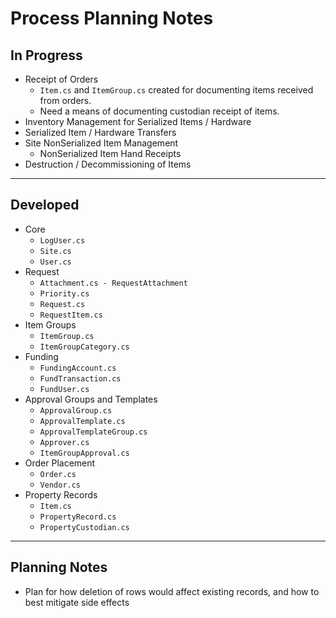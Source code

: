 # Process Planning Notes

## In Progress
* Receipt of Orders
    * `Item.cs` and `ItemGroup.cs` created for documenting items received from orders.
    * Need a means of documenting custodian receipt of items.
* Inventory Management for Serialized Items / Hardware
* Serialized Item / Hardware Transfers
* Site NonSerialized Item Management
    * NonSerialized Item Hand Receipts
* Destruction / Decommissioning of Items

***

## Developed
* Core 
    * `LogUser.cs`
    * `Site.cs`
    * `User.cs`
* Request
    * `Attachment.cs - RequestAttachment`
    * `Priority.cs`
    * `Request.cs`
    * `RequestItem.cs`
* Item Groups
    * `ItemGroup.cs`
    * `ItemGroupCategory.cs`
* Funding
    * `FundingAccount.cs`
    * `FundTransaction.cs`
    * `FundUser.cs`
* Approval Groups and Templates
    * `ApprovalGroup.cs`
    * `ApprovalTemplate.cs`
    * `ApprovalTemplateGroup.cs`
    * `Approver.cs`
    * `ItemGroupApproval.cs`
* Order Placement
    * `Order.cs`
    * `Vendor.cs`
* Property Records
    * `Item.cs`
    * `PropertyRecord.cs`
    * `PropertyCustodian.cs`

***

## Planning Notes
* Plan for how deletion of rows would affect existing records, and how to best mitigate side effects
